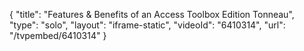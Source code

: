 {
    "title": "Features & Benefits of an Access Toolbox Edition Tonneau",
    "type": "solo",
    "layout": "iframe-static",
    "videoId": "6410314",
    "url": "\/tvpembed\/6410314"
}